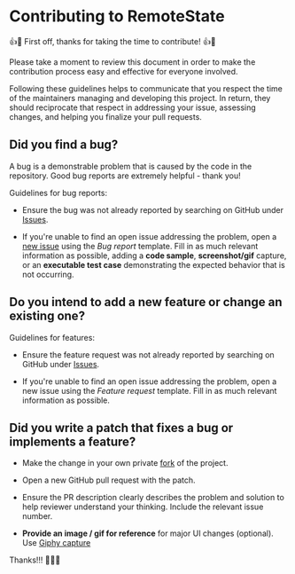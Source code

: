# Contributing to RemoteState

👍🎉 First off, thanks for taking the time to contribute! 👍🎉

Please take a moment to review this document in order to make the contribution process easy and effective for everyone involved.

Following these guidelines helps to communicate that you respect the time of the maintainers managing and developing this project. In return, they should reciprocate that respect in addressing your issue, assessing changes, and helping you finalize your pull requests.

## Did you find a bug?

A bug is a demonstrable problem that is caused by the code in the repository. Good bug reports are extremely helpful - thank you!

Guidelines for bug reports:

- Ensure the bug was not already reported by searching on GitHub under [Issues][].

- If you're unable to find an open issue addressing the problem, open a [new issue][] using the _Bug report_ template. Fill in as much relevant information as possible, adding a **code sample**, **screenshot/gif** capture, or an **executable test case** demonstrating the expected behavior that is not occurring.

## Do you intend to add a new feature or change an existing one?

Guidelines for features:

- Ensure the feature request was not already reported by searching on GitHub under [Issues][].

- If you're unable to find an open issue addressing the problem, open a new issue using the _Feature request_ template. Fill in as much relevant information as possible.

## Did you write a patch that fixes a bug or implements a feature?

- Make the change in your own private [fork][] of the project.

- Open a new GitHub pull request with the patch.

- Ensure the PR description clearly describes the problem and solution to help reviewer understand your thinking. Include the relevant issue number.

- **Provide an image / gif for reference** for major UI changes (optional). Use [Giphy capture][]

Thanks!!! 🎉🎉🎉

[issues]: https://github.com/chimon2000/remote_state/issues
[new issue]: https://github.com/chimon2000/remote_state/issues/new/choose
[giphy capture]: https://giphy.com/apps/giphycapture
[fork]: https://help.github.com/en/articles/fork-a-repo
